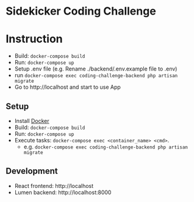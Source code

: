 # Sidekicker Coding Challenge

# Instruction
* Build: `docker-compose build`
* Run: `docker-compose up`
* Setup .env file (e.g. Rename ./backend/.env.example file to .env)
* run `docker-compose exec coding-challenge-backend php artisan migrate`
* Go to http://localhost and start to use App

## Setup
* Install [Docker](https://docs.docker.com/get-started/)
* Build: `docker-compose build`
* Run: `docker-compose up`
* Execute tasks: `docker-compose exec <container_name> <cmd>`. 
  * e.g. `docker-compose exec coding-challenge-backend php artisan migrate`

## Development
* React frontend: http://localhost
* Lumen backend: http://localhost:8000
